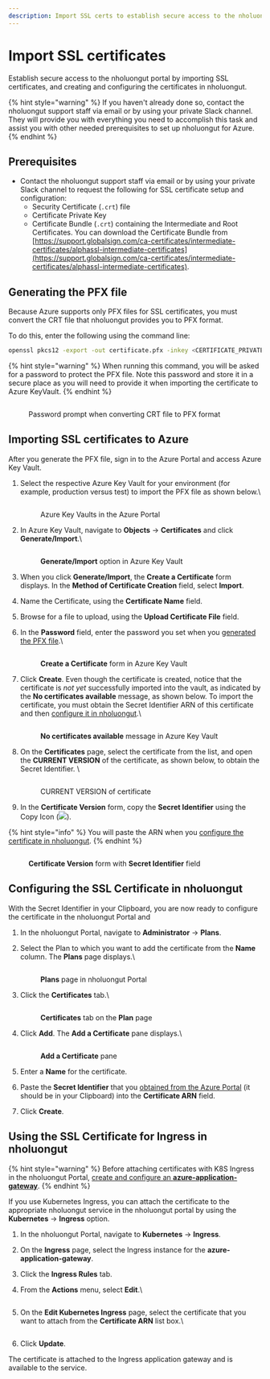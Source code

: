 ```yaml
---
description: Import SSL certs to establish secure access to the nholuongut Portal
---
```


# Import SSL certificates

Establish secure access to the nholuongut portal by importing SSL certificates, and creating and configuring the certificates in nholuongut.

{% hint style="warning" %}
If you haven't already done so, contact the nholuongut support staff via email or by using your private Slack channel. They will provide you with everything you need to accomplish this task and assist you with other needed prerequisites to set up nholuongut for Azure.
{% endhint %}

## Prerequisites

* Contact the nholuongut support staff via email or by using your private Slack channel to request the following for SSL certificate setup and configuration:&#x20;
  * Security Certificate (`.crt`) file&#x20;
  * Certificate Private Key
  * Certificate Bundle (`.crt`) containing the Intermediate and Root Certificates. You can download the Certificate Bundle from [https://support.globalsign.com/ca-certificates/intermediate-certificates/alphassl-intermediate-certificates](https://support.globalsign.com/ca-certificates/intermediate-certificates/alphassl-intermediate-certificates).

## Generating the PFX file

Because Azure supports only PFX files for SSL certificates, you must convert the CRT file that nholuongut provides you to PFX format.

To do this, enter the following using the command line:

```bash
openssl pkcs12 -export -out certificate.pfx -inkey <CERTIFICATE_PRIVATE_KEY>.key -in <SECURITY_CERTIFICATE_FILE>.crt -certfile <CERTIFICATE_BUNDLE>.crt

```

{% hint style="warning" %}
When running this command, you will be asked for a password to protect the PFX file.  Note this password and store it in a secure place as you will need to provide it when importing the certificate to Azure KeyVault.
{% endhint %}

<figure><img src="../../.gitbook/assets/SSL_PFX.png" alt=""><figcaption><p>Password prompt when converting CRT file to PFX format</p></figcaption></figure>

## Importing SSL certificates to Azure

After you generate the PFX file, sign in to the Azure Portal and access Azure Key Vault.&#x20;

1.  Select the respective Azure Key Vault for your environment (for example, production versus test) to import the PFX file as shown below.\


    <div align="left">

    <figure><img src="../../.gitbook/assets/SSL_Import1.png" alt=""><figcaption><p>Azure Key Vaults in the Azure Portal</p></figcaption></figure>

    </div>
2.  In Azure Key Vault, navigate to **Objects** -> **Certificates** and click **Generate/Import**.\


    <div align="left">

    <figure><img src="../../.gitbook/assets/SSL_Import2.png" alt=""><figcaption><p><strong>Generate/Import</strong> option in Azure Key Vault</p></figcaption></figure>

    </div>
3. When you click **Generate/Import**, the **Create a Certificate** form displays. In the **Method of Certificate Creation** field, select **Import**.
4. Name the Certificate, using the **Certificate Name** field.
5. Browse for a file to upload, using the **Upload Certificate File** field.
6.  In the **Password** field, enter the password you set when you [generated the PFX file](import-ssl-certificates.md#generating-the-pfx-file).\


    <div align="left">

    <figure><img src="../../.gitbook/assets/SSL_Create_Cert_with_create_button.png" alt=""><figcaption><p><strong>Create a Certificate</strong> form in Azure Key Vault</p></figcaption></figure>

    </div>
7.  Click **Create**. Even though the certificate is created, notice that the certificate is _not yet_ successfully imported into the vault, as indicated by the **No certificates available** message, as shown below. To import the certificate, you must obtain the Secret Identifier ARN of this certificate and then [configure it in nholuongut](import-ssl-certificates.md#configuring-the-certificate-in-nholuongut).\


    <div align="left">

    <figure><img src="../../.gitbook/assets/SSL_Import4.png" alt=""><figcaption><p><strong>No certificates available</strong> message in Azure Key Vault</p></figcaption></figure>

    </div>
8.  On the **Certificates** page, select the certificate from the list, and open the **CURRENT VERSION** of the certificate, as shown below, to obtain the Secret Identifier. \


    <div align="left">

    <figure><img src="../../.gitbook/assets/SSL_Import5 (1).png" alt=""><figcaption><p>CURRENT VERSION of certificate </p></figcaption></figure>

    </div>
9. In the **Certificate Version** form, copy the **Secret Identifier** using the Copy Icon (![](<../../.gitbook/assets/copy\_icon (1).png>)).&#x20;

{% hint style="info" %}
You will paste the ARN when you [configure the certificate in nholuongut](import-ssl-certificates.md#configuring-the-certificate-in-nholuongut).
{% endhint %}

<figure><img src="../../.gitbook/assets/SSL_Import7.png" alt=""><figcaption><p><strong>Certificate Version</strong> form with <strong>Secret Identifier</strong> field</p></figcaption></figure>

## Configuring the SSL Certificate in nholuongut

With the Secret Identifier in your Clipboard, you are now ready to configure the certificate in the nholuongut Portal and&#x20;

1. In the nholuongut Portal, navigate to **Administrator** -> **Plans**.
2.  Select the Plan to which you want to add the certificate from the **Name** column. The **Plans** page displays.\


    <div align="left">

    <figure><img src="../../.gitbook/assets/SSL_Import8.png" alt=""><figcaption><p><strong>Plans</strong> page in nholuongut Portal </p></figcaption></figure>

    </div>
3.  Click the **Certificates** tab.\


    <div align="left">

    <figure><img src="../../.gitbook/assets/SSL_Import9.png" alt=""><figcaption><p><strong>Certificates</strong> tab on the <strong>Plan</strong> page</p></figcaption></figure>

    </div>
4.  Click **Add**. The **Add a Certificate** pane displays.\


    <div align="left">

    <figure><img src="../../.gitbook/assets/add_cert_goodres.png" alt=""><figcaption><p><strong>Add a Certificate</strong> pane</p></figcaption></figure>

    </div>
5. Enter a **Name** for the certificate.
6. Paste the **Secret Identifier** that you [obtained from the Azure Portal](import-ssl-certificates.md#importing-ssl-certificates-to-azure) (it should be in your Clipboard) into the **Certificate ARN** field.
7. Click **Create**.&#x20;

## Using the SSL Certificate for Ingress in nholuongut

{% hint style="warning" %}
Before attaching certificates with K8S Ingress in the nholuongut Portal, [create and configure an **azure-application-gateway**](../../kubernetes-overview/ingress-loadbalancer/adding-ingress.md).
{% endhint %}

If you use Kubernetes Ingress, you can attach the certificate to the appropriate nholuongut service in the nholuongut portal by using the **Kubernetes** -> **Ingress** option.

1. In the nholuongut Portal, navigate to **Kubernetes** -> **Ingress**.
2. On the **Ingress** page, select the Ingress instance for the **azure- application-gateway**.
3. Click the **Ingress Rules** tab.
4.  From the **Actions** menu, select **Edit**.\


    <figure><img src="../../.gitbook/assets/newingress.png" alt=""><figcaption></figcaption></figure>
5.  On the **Edit Kubernetes Ingress** page, select the certificate that you want to attach from the **Certificate ARN** list box.\


    <figure><img src="../../.gitbook/assets/newpicnewer.png" alt=""><figcaption></figcaption></figure>
6. Click **Update**.

The certificate is attached to the Ingress application gateway and is available to the service.
